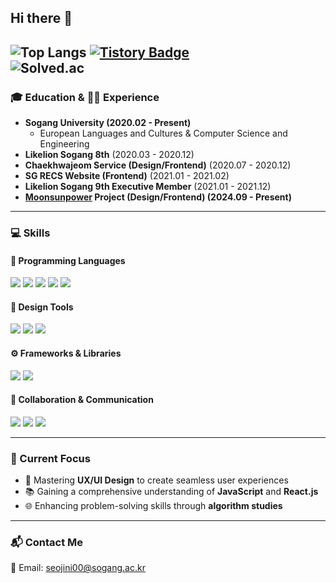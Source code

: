 ## Hi there 👋

![Top Langs](https://github-readme-stats.vercel.app/api/top-langs/?username=xxj15&layout=compact&theme=dracula)
[![Tistory Badge](https://img.shields.io/badge/Tech%20Blog-555263?style=flat&logoColor=white)](https://jinnni00.tistory.com/) <br/>
![Solved.ac](http://mazassumnida.wtf/api/v2/generate_badge?boj=xxj15)  
---
### 🎓 Education & 👨‍💼 Experience

- **Sogang University (2020.02 - Present)**
  - European Languages and Cultures & Computer Science and Engineering
- **Likelion Sogang 8th** (2020.03 - 2020.12)  
- **Chaekhwajeom Service (Design/Frontend)** (2020.07 - 2020.12)  
- **SG RECS Website (Frontend)** (2021.01 - 2021.02)  
- **Likelion Sogang 9th Executive Member** (2021.01 - 2021.12)  
- **[Moonsunpower](https://github.com/MSP-MoonSunPower/MoonSunPower) Project (Design/Frontend) (2024.09 - Present)**
 

---

### 💻 Skills

#### 🚀 Programming Languages
<p>
  <img src="https://img.shields.io/badge/Python-3776AB?style=for-the-badge&logo=python&logoColor=white"/>
  <img src="https://img.shields.io/badge/C-A8B9CC?style=for-the-badge&logo=c&logoColor=white"/>
  <img src="https://img.shields.io/badge/HTML5-E34F26?style=for-the-badge&logo=html5&logoColor=white"/>
  <img src="https://img.shields.io/badge/CSS3-1572B6?style=for-the-badge&logo=css3&logoColor=white"/>
  <img src="https://img.shields.io/badge/JavaScript-F7DF1E?style=for-the-badge&logo=javascript&logoColor=black"/>
</p>

#### 🎨 Design Tools
<p>
  <img src="https://img.shields.io/badge/Adobe%20Photoshop-31A8FF?style=for-the-badge&logo=adobe-photoshop&logoColor=white"/>
  <img src="https://img.shields.io/badge/Figma-F24E1E?style=for-the-badge&logo=figma&logoColor=white"/>
  <img src="https://img.shields.io/badge/Adobe%20XD-FF61F6?style=for-the-badge&logo=adobe-xd&logoColor=white"/>
</p>

#### ⚙️ Frameworks & Libraries
<p>
  <img src="https://img.shields.io/badge/React-61DAFB?style=for-the-badge&logo=react&logoColor=black"/>
  <img src="https://img.shields.io/badge/Node.js-339933?style=for-the-badge&logo=node.js&logoColor=white"/>
</p>

#### 🔗 Collaboration & Communication
<p>
  <img src="https://img.shields.io/badge/Slack-4A154B?style=for-the-badge&logo=slack&logoColor=white"/>
  <img src="https://img.shields.io/badge/Notion-000000?style=for-the-badge&logo=notion&logoColor=white"/>
  <img src="https://img.shields.io/badge/GitHub-181717?style=for-the-badge&logo=github&logoColor=white"/>
</p>

---


### 🚀 Current Focus
- 🔧 Mastering **UX/UI Design** to create seamless user experiences  
- 📚 Gaining a comprehensive understanding of **JavaScript** and **React.js**  
- 🌐 Enhancing problem-solving skills through **algorithm studies**  

---

### 📬 Contact Me

📧 Email: [seojini00@sogang.ac.kr](mailto:seojini00@sogang.ac.kr)  
